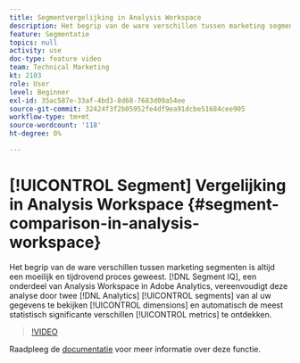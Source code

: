 ```yaml
---
title: Segmentvergelijking in Analysis Workspace
description: Het begrip van de ware verschillen tussen marketing segmenten is altijd een moeilijk en tijdrovend proces geweest. Segment IQ, onderdeel van Analysis Workspace in Adobe Analytics, vereenvoudigt deze analyse door twee Analytics-segmenten te onderzoeken voor al uw dimensies en maatstaven om automatisch de meest statistisch significante verschillen te ontdekken.
feature: Segmentatie
topics: null
activity: use
doc-type: feature video
team: Technical Marketing
kt: 2103
role: User
level: Beginner
exl-id: 35ac587e-33af-4bd3-8d68-7683d09a54ee
source-git-commit: 32424f3f2b05952fe4df9ea91dcbe51684cee905
workflow-type: tm+mt
source-wordcount: '118'
ht-degree: 0%

---
```


# [!UICONTROL Segment] Vergelijking in Analysis Workspace {#segment-comparison-in-analysis-workspace}

Het begrip van de ware verschillen tussen marketing segmenten is altijd een moeilijk en tijdrovend proces geweest. [!DNL Segment IQ], een onderdeel van Analysis Workspace in Adobe Analytics, vereenvoudigt deze analyse door twee  [!DNL Analytics] [!UICONTROL segments] van al uw gegevens te bekijken  [!UICONTROL dimensions] en automatisch de meest statistisch significante verschillen  [!UICONTROL metrics] te ontdekken.

>[!VIDEO](https://video.tv.adobe.com/v/23976/?quality=12)

Raadpleeg de [documentatie](https://marketing.adobe.com/resources/help/en_US/analytics/analysis-workspace/segment-comparison.html) voor meer informatie over deze functie.
